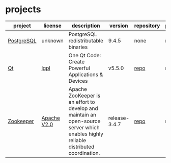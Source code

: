 # projects

|project|license|description|version|repository|patch/diff|
|-------|-------|-----------|-------|----------|----------|
|[PostgreSQL](http://www.postgresql.org/ 'PostgreSQL')|unknown|PostgreSQL redistributable binaries|9.4.5|none|none|
|[Qt](http://qt.io/ 'Qt - Home')|[lgpl](http://www.qt.io/qt-licensing-terms/ 'LGPL')|One Qt Code: Create Powerful Applications & Devices|v5.5.0|[repo](http://code.qt.io/qt/qt5.git 'Qt5 main repo')|none|
|[Zookeeper](https://zookeeper.apache.org/ 'Zookeeper - Home')|[Apache V2.0](http://www.apache.org/licenses/ 'Apache V2.0')|Apache ZooKeeper is an effort to develop and maintain an open-source server which enables highly reliable distributed coordination.|release-3.4.7|[repo](https://github.com/apache/zookeeper.git 'Zookeeper main repo')|none|
